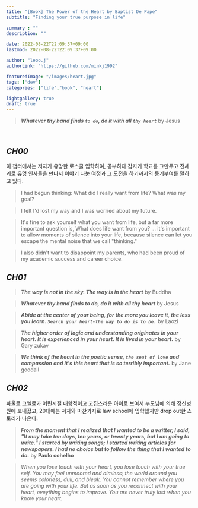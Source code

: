 ```yaml
---
title: "[Book] The Power of the Heart by Baptist De Pape"
subtitle: "Finding your true purpose in life"

summary : ""
description: ""

date: 2022-08-22T22:09:37+09:00
lastmod: 2022-08-22T22:09:37+09:00

author: "leoo.j"
authorLink: "https://github.com/minkj1992"

featuredImage: "/images/heart.jpg"
tags: ["dev"]
categories: ["life","book", "heart"]

lightgallery: true
draft: true
---
```



> ***Whatever thy hand finds `to do`, do it with all `thy heart`*** by Jesus

<!--more-->
<br />

## *CH00*

이 챕터에서는 저자가 유망한 로스쿨 입학하여, 공부하다 갑자기 학교를 그만두고 전세계로 유명 인사들을 만나서 이야기 나눈 여정과 그 도전을 하기까지의 동기부여를 말하고 있다.

> I had begun thinking: What did I really want from life? What was my goal? 


> I felt I'd lost my way and I was worried about my future.


> It's fine to ask yourself what you want from life, but a far more important question is, What does life want from you? ... it's important to allow moments of silence into your life, because silence can let you escape the mental noise that we call "thinking."


> I also didn't want to disappoint my parents, who had been proud of my academic success and career choice.



## *CH01*

> ***The way is not in the sky. The way is in the heart***  by Buddha

> ***Whatever thy hand finds to do, do it with all thy heart*** by Jesus

> ***Abide at the center of your being, for the more you leave it, the less you learn. `Search your heart-the way to do is to be.`*** by Laozi

> ***The higher order of logic and understanding originates in your heart. It is experienced in your heart. It is lived in your heart.*** by Gary zukav

> ***We think of the heart in the poetic sense, `the seat of love` and compassion and it's this heart that is so terribly important.*** by Jane goodall


## *CH02*

파울로 코엘료가 어린시절 내향적이고 고집스러운 아이로 보여서 부모님에 의해 정신병원에 보내졌고, 20대에는 저자와 마찬가지로 law school에 입학했지만 drop out한 스토리가 나온다.

> ***From the moment that I realized that I wanted to be a writter, I said, "It may take ten days, ten years, or twenty years, but I am going to write." I started by writing songs; I started writing articles for newspapers. I had no choice but to follow the thing that I wanted to do.*** by **Paulo cohelho**


> *When you lose touch with your heart, you lose touch with your true self. You may feel unmoored and aimless; the world around you seems colorless, dull, and bleak. You cannot remember where you are going with your life. But as soon as you reconnect with your heart, eveything begins to improve. You are never truly lost when you know your heart.*
